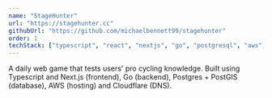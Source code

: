 ```yaml
---
name: "StageHunter"
url: "https://stagehunter.cc"
githubUrl: "https://github.com/michaelbennett99/stagehunter"
order: 1
techStack: ["typescript", "react", "nextjs", "go", "postgresql", "aws", "cloudflare"]
---
```


A daily web game that tests users' pro cycling knowledge. Built using
Typescript and Next.js (frontend), Go (backend), Postgres + PostGIS (database),
AWS (hosting) and Cloudflare (DNS).
